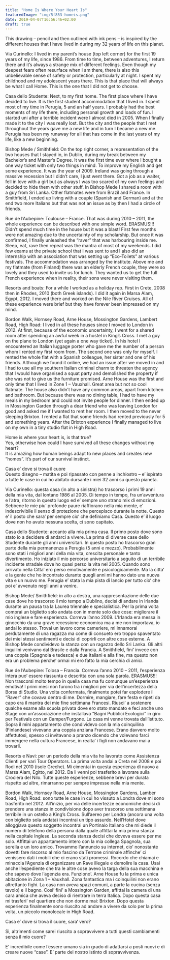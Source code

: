 ```yaml
---
title: "Home Is Where Your Heart Is"
featuredImage: "img/5f853-homeis.png"
date: 2019-04-07T16:56:46+02:00
draft: true
---
```

 This drawing – pencil and then outlined with ink pens – is inspired by the different houses that I have lived in during my 32 years of life on this planet. 

Via Curinello: I lived in my parent’s house (top left corner) for the first 19 years of my life, since 1986. From time to time,  between adventures, I return there and it’s always a strange mix of different feelings. Even though my deepest fears often resurface when I am there, there is also this unbelievable sense of safety or protection, particularly at night. I spent my childhood and my adolescent years there.  This is that place that will always be what I call Home. This is the one that I did not get to choose. 

Casa dello Studente: Next, to my first home. The first place where I have decided to live. It is the first student accommodation that I lived in. I spent most of my time in Perugia, 5 and an half years. I probably had the best moments of my life there, including personal growth and loads of fun. I started uni after a terrible incident were I almost died in 2005. When I finally made it to the city I was really lost. But the city and the people that I met throughout the years gave me a new life and in turn I became a new me. Perugia has been my runaway for all that has come  in the last years of my life, like a new beginning.  

Bishop Mede / Smithfield: On the top right corner, a representation of the two houses that I stayed in, in Dublin, during my break between my Bachelor’s and Master’s Degree. It was the first time ever where I bought a one way ticket with only two things in mind. To improve my English and get some experience. It was the year of 2009. Ireland was going through a massive recession but I didn’t care, I just went there. Got a job as a waiter, fell in love with a girl but as always I was too scared of my own feelings and decided to hide them with other stuff. In Bishop Mede I shared a room with a guy from Sri Lanka. Other flatmates were from Brazil and France. In Smithfield, I ended up living with a couple (Spanish and German) and at the end two more Italians but that was not an issue as by then I had a circle of friends.   

Rue de l’Aubepine: Toulouse – France. That was during 2010 – 2011, the whole experience can be described with one simple word. ERASMUS!!! Didn’t spend much time in the house but it was a blast! First few months were not amazing due to the uncertainty of my scholarship. But once it was confirmed, I finally unleashed the “raver” that was harbouring inside me. Sleep, eat, rave then repeat was the mantra of most of my weekends. I did few exams at the private school that I was sent to and I also did an internship with an association that was setting up “Eco-Toilets” at various festivals. The accommodation was arranged by the institute. Above me and my flatmate (from Finland) there was an elderly French couple, they were so lovely and they used to invite us for lunch. They wanted us to get the full French experience when in reality, their sons were never visiting them.  

Resorts and boats: For a while I worked as a holiday rep. First in Crete, 2008 then in Rhodes, 2010 (both Greek islands). I did it again in Marsa Alam, Egypt, 2012. I moved there and worked on the Nile River Cruises. All of these experience were brief but they have forever been impressed on my mind. 

Bordon Walk, Hornsey Road, Arne House, Mossington Gardens, Lambert Road, High Road: I lived in all these houses since I moved to London in 2012. At first, because of the economic uncertainty, I went for a shared room after spending an awful week in a hostel in King’s Cross. I met a guy on the plane to London (yet again a one way ticket). In his hotel I encountered an Italian luggage porter who gave me the number of a person whom I rented my first room from. The second one was only for myself. I rented the whole flat with a Spanish colleague, her sister and one of his friends. Although we found it online, we had an issue after we moved in and I had to use all my southern Italian criminal charm to threaten the agency that I would have organised a squat party and demolished the property if she was not to give us the furniture promised. Arne House was the first and only time that I lived in Zone 1 – Vauxhall. Great area but not so cool flatmate. The house also didn’t have any common areas, apart from kitchen and bathroom. But because there was no dining table, I had to have my meals in my bedroom and could not invite people for dinner. I then ended up in Mossington Garden through a dear friend who was leaving London for good and asked me if I wanted to rent her room. I then moved to the never sleeping Brixton. I rented a flat that some friends had rented previously for 5 and something years. After the Brixton experience I finally managed to live on my own in a tiny studio flat in High Road. 

Home is where your heart is, is that true?  
Yes, otherwise how could I have survived all these changes without my heart?  
It is amazing how human beings adapt to new places and creates new “homes”. It’s part of our survival instinct.  
  
Casa e’ dove si trova il cuore  
 Questo disegno – matita e poi ripassato con penne a inchiostro – e’ ispirato a tutte le case in cui ho abitato dursante i miei 32 anni su questo pianeta. 

Via Curinello: questa casa (in alto a sinistra) ho trascorso i primi 19 anni della mia vita, dal lontano 1986 al 2005.  Di tempo in tempo, fra un’avventura e l’atra, ritorno in questo luogo ed e’ sempre uno strano mix di emozioni. Sebbene le mie piu‘ profonde paure riaffiorano  nella mia mente, e’ indescrivibile il senso di protezione che percepisco durante la notte. Questo e’ il posto che sara‘ per sempre cio‘ che definiamo Casa. Questo e’ il luogo dove non ho avuto nessuna scelta, ci sono capitato. 

Casa dello Studente: accanto alla mia prima casa. Il primo posto dove sono stato io a decidere di andarci a vivere. La prima di diverse case dello Studente durante gli anni universitari. In questo posto ho trascorso gran parte della mia permanenza a Perugia (5 anni e mezzo). Probabilmente sono stati i migliori anni della mia vita, crescita personale e tanto divertimento. Ho iniziato il mio percorso universitario a seguito di un terribile incidente stradale dove ho quasi perso la vita nel 2005. Quando sono arrivato nella Citta’ ero perso emotivamente e psicologicamente. Ma la citta‘ e la gente che ho incontrato durante quegli anni mi hanno dato una nuova vita e un nuovo me. Perugia e’ stata la mia pista di lancio per tutto cio‘ che poi e’ avvenuto negli anni a venire. 

Bishop Mede/ Smithfield: in alto a destra, una rappresentazione delle due case dove ho trascorso il mio tempo a Dublino, decisi di andare in Irlanda durante un pausa tra la Laurea triennale e specialistica. Per la prima volta comprai un biglietto solo andata con in mente solo due cose: migliorare il mio inglese e fare esperienza. Correva l’anno 2009. L’Irlanda era messa in ginocchio da una grave recessione economica ma a me non importava, io andai lo stesso. Trovai un lavoro come cameriere, mi innamorai perdutamente di una ragazza ma come di consueto ero troppo spaventato dei miei stessi sentimenti e decisi di coprirli con altre cose esterne. A Bishop Mede condividevo la stanza con un ragazzo dello Sri Lanka. Gli altri inquilini venivano dal Brasile e dalla Francia. A Smithfield, fini‘ invece con una coppia (Spagnola e tedesca) e due Italiani e alla fine, ma questo non era un problema perche‘ ormai mi ero fatto la mia cerchia di amici. 

Rue de l’Aubepine: Tolosa – Francia. Correva l’anno 2010 – 2011, l’esperienza intera puo‘ essere riassunta e descritta con una sola parola. ERASMUS!!! Non trascorsi molto tempo in quella casa ma fu comunque un’esperienza emotiva! I primi mesi non furono tra i migliori per via dell’incertezza della Borsa di Studio. Una volta confermata, finalmente potei far esplodere il “Raver” che covava dentro di me. Dormire, mangiare, fare festa e ripeti da capo era il mantra dei mie fine settimana Francesi. Riusci‘ a sostenere qualche esame alla scuola privata dove ero stato mandato e feci anche uno Stage con un’associazione che installava “Bagni Pubblici Ecologici” in giro per Festivals con un Camper/Furgone. La casa mi venne trovata dall’istituto. Sopra il mini appartamento che condividevo  con la mia coinquilina (Finlandese) vivevano una coppia anziana Francese. Erano davvero molto affettutosi, spesso ci invitavano a pranzo dicendo che volevano farci immergere nella cultura Francese, in realta‘ i figli non andavano mai a trovarli.  

Resorts e Navi: per un periodo della mia vita 
ho lavorato come Assistenza Clienti per vari Tour Operators. La prima volta andai a Creta nel 2008 e poi Rodi nel 2010  (isole Greche). Mi cimentai in questa esperienza di nuovo a Marsa Alam, Egitto, nel 2012. Da li venni poi trasferito a lavorare sulla Crociera del Nilo. Tutte queste esperienze, sebbene brevi per durata rispetto ad altre, rimarranno per sempre impresse nella mia mente. 

Bordon Walk, Hornsey Road, Arne House, Mossington Gardens, Lamber Road, High Road: sono tutte le case in cui ho vissuto a Londra dove mi sono trasferito nel 2012. All’inizio, per via delle incertezze economiche decisi di prendere una stanza in condivisione dopo aver trascorso una settimana terribile in un ostello a King’s Cross. Sull’aereo per Londra (ancora una volta con biglietto sola andata) incontrai un tipo assurdo. Nell’Hotel dove alloggiava questo soggetto incontrai un Portinaio Italiano che mi diede il numero di telefono della persona dalla quale affittai la mia prima stanza nella capitale Inglese. La seconda stanza decisi che doveva essere per me solo. Affittai un appartamento intero con la mia collega Spagnola, sua sorella e un loro amico. Trovammo l’annuncio su internet, cio’ nonostante dovetti fare riscorso al mio fascino da Terrone criminale affinche’ ci venissero dati i mobili  che ci erano stati promessi. Rocordo che chiamai e minaccia l’Agenzia di organizzare un Rave illegale e demolire la casa. Usai anche l’espediente che tra le altre cose avevo la targa della sua macchina e che sapevo dove l’agenzia era. Funziono’. Arne House fu la prima e unica abitazione in Zona 1 – Vauxhall. Zona fantastica ma i coinquilini non erano altrettanto fighi.  La casa non aveva spazi comuni, a parte la cucina (senza tavolo) e il bagno. Cosi’ fini’ a Mossington Garden, affittai la camera di una cara amica che aveva deciso di rientrare in terra Italica. Dopo questa casa mi trasferi’ nel quartiere che non dorme mai: Brixton. Dopo questa esperienza finalmente sono riuscito ad andare a vivere da solo per la prima volta, un piccolo monolocale in High Road. 

Casa e’ dove si trova il cuore, sara‘ vero? 

Si, altrimenti come sarei riuscito a sopravvivere a tutti questi cambiamenti senza il mio cuore? 

E’ incredibile come l’essere umano sia in grado di adattarsi a posti nuovi e di creare nuove “case”. E’ parte del nostro istinto di sopravvivenza.
